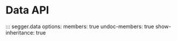 # Data API

::: segger.data
    options:
      members: true
      undoc-members: true
      show-inheritance: true
